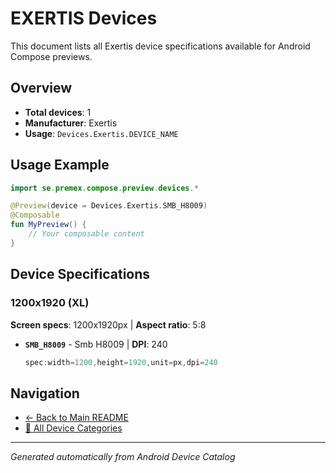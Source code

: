 # EXERTIS Devices

This document lists all Exertis device specifications available for Android Compose previews.

## Overview

- **Total devices**: 1
- **Manufacturer**: Exertis
- **Usage**: `Devices.Exertis.DEVICE_NAME`

## Usage Example

```kotlin
import se.premex.compose.preview.devices.*

@Preview(device = Devices.Exertis.SMB_H8009)
@Composable
fun MyPreview() {
    // Your composable content
}
```

## Device Specifications

### 1200x1920 (XL)

**Screen specs**: 1200x1920px | **Aspect ratio**: 5:8

- **`SMB_H8009`** - Smb H8009 | **DPI**: 240
  ```kotlin
  spec:width=1200,height=1920,unit=px,dpi=240
  ```

## Navigation

- [← Back to Main README](../../README.md)
- [📱 All Device Categories](../README.md)

---
*Generated automatically from Android Device Catalog*

